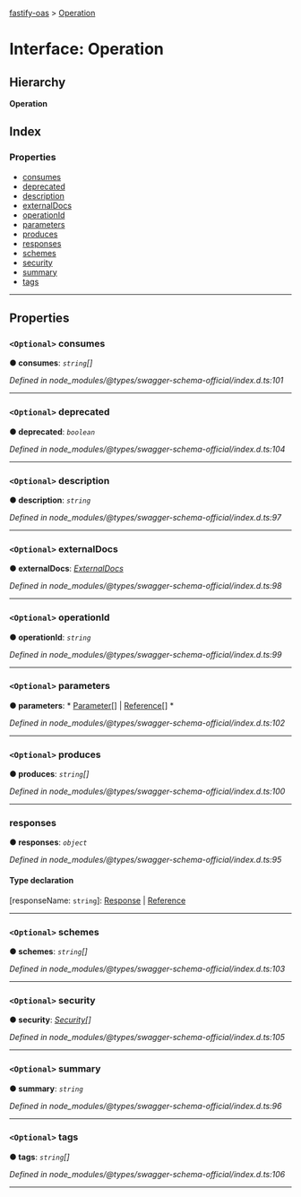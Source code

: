 [fastify-oas](../README.md) > [Operation](../interfaces/operation.md)

# Interface: Operation

## Hierarchy

**Operation**

## Index

### Properties

* [consumes](operation.md#consumes)
* [deprecated](operation.md#deprecated)
* [description](operation.md#description)
* [externalDocs](operation.md#externaldocs)
* [operationId](operation.md#operationid)
* [parameters](operation.md#parameters)
* [produces](operation.md#produces)
* [responses](operation.md#responses)
* [schemes](operation.md#schemes)
* [security](operation.md#security)
* [summary](operation.md#summary)
* [tags](operation.md#tags)

---

## Properties

<a id="consumes"></a>

### `<Optional>` consumes

**● consumes**: *`string`[]*

*Defined in node_modules/@types/swagger-schema-official/index.d.ts:101*

___
<a id="deprecated"></a>

### `<Optional>` deprecated

**● deprecated**: *`boolean`*

*Defined in node_modules/@types/swagger-schema-official/index.d.ts:104*

___
<a id="description"></a>

### `<Optional>` description

**● description**: *`string`*

*Defined in node_modules/@types/swagger-schema-official/index.d.ts:97*

___
<a id="externaldocs"></a>

### `<Optional>` externalDocs

**● externalDocs**: *[ExternalDocs](externaldocs.md)*

*Defined in node_modules/@types/swagger-schema-official/index.d.ts:98*

___
<a id="operationid"></a>

### `<Optional>` operationId

**● operationId**: *`string`*

*Defined in node_modules/@types/swagger-schema-official/index.d.ts:99*

___
<a id="parameters"></a>

### `<Optional>` parameters

**● parameters**: * [Parameter](../#parameter)[] &#124; [Reference](reference.md)[]
*

*Defined in node_modules/@types/swagger-schema-official/index.d.ts:102*

___
<a id="produces"></a>

### `<Optional>` produces

**● produces**: *`string`[]*

*Defined in node_modules/@types/swagger-schema-official/index.d.ts:100*

___
<a id="responses"></a>

###  responses

**● responses**: *`object`*

*Defined in node_modules/@types/swagger-schema-official/index.d.ts:95*

#### Type declaration

[responseName: `string`]:  [Response](response.md) &#124; [Reference](reference.md)

___
<a id="schemes"></a>

### `<Optional>` schemes

**● schemes**: *`string`[]*

*Defined in node_modules/@types/swagger-schema-official/index.d.ts:103*

___
<a id="security"></a>

### `<Optional>` security

**● security**: *[Security](../#security)[]*

*Defined in node_modules/@types/swagger-schema-official/index.d.ts:105*

___
<a id="summary"></a>

### `<Optional>` summary

**● summary**: *`string`*

*Defined in node_modules/@types/swagger-schema-official/index.d.ts:96*

___
<a id="tags"></a>

### `<Optional>` tags

**● tags**: *`string`[]*

*Defined in node_modules/@types/swagger-schema-official/index.d.ts:106*

___

